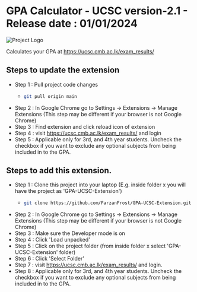 # GPA Calculator - UCSC version-2.1 - Release date : 01/01/2024
![Project Logo](images/icon128.png)

Calculates  your GPA at https://ucsc.cmb.ac.lk/exam_results/

## Steps to update the extension
- Step 1 : Pull project code changes
    - ```bash
      git pull origin main
- Step 2 : In Google Chrome go to Settings -> Extensions -> Manage Extensions (This step may be different if your browser is not Google Chrome)
- Step 3 : Find extension and click reload icon of extension
- Step 4 : visit https://ucsc.cmb.ac.lk/exam_results/ and login
- Step 5 : Applicable only for 3rd, and 4th year students. Uncheck the checkbox if you want to exclude any optional subjects from being included in to the GPA.

## Steps to add this extension.
- Step 1 : Clone this project into your laptop (E.g. inside folder x you will have the project as 'GPA-UCSC-Extension')
    - ```bash
      git clone https://github.com/FarzanFrost/GPA-UCSC-Extension.git
- Step 2 : In Google Chrome go to Settings -> Extensions -> Manage Extensions (This step may be different if your browser is not Google Chrome)
- Step 3 : Make sure the Developer mode is on
- Step 4 : Click 'Load unpacked'
- Step 5 : Click on the project folder (from inside folder x select 'GPA-UCSC-Extension' folder)
- Step 6 : Click 'Select Folder'
- Step 7 : visit https://ucsc.cmb.ac.lk/exam_results/ and login.
- Step 8 : Applicable only for 3rd, and 4th year students. Uncheck the checkbox if you want to exclude any optional subjects from being included in to the GPA.
